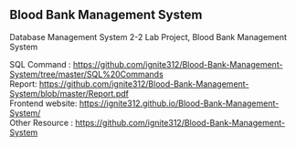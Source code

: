 ## Blood Bank Management System

Database Management System 2-2 Lab Project, Blood Bank Management System

SQL Command : https://github.com/ignite312/Blood-Bank-Management-System/tree/master/SQL%20Commands <br>
Report: https://github.com/ignite312/Blood-Bank-Management-System/blob/master/Report.pdf<br>
Frontend website: https://ignite312.github.io/Blood-Bank-Management-System/<br>
Other Resource : https://github.com/ignite312/Blood-Bank-Management-System

